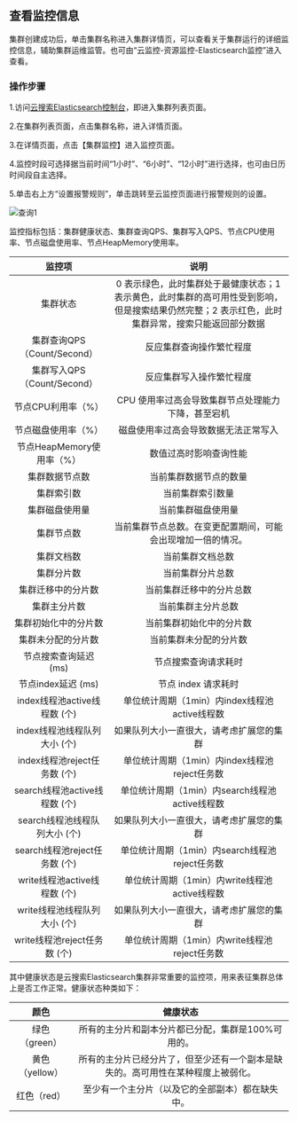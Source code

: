 ## 查看监控信息
集群创建成功后，单击集群名称进入集群详情页，可以查看关于集群运行的详细监控信息，辅助集群运维监管。也可由“云监控-资源监控-Elasticsearch监控”进入查看。</br>
### 操作步骤
1.访问[云搜索Elasticsearch控制台](https://es-console.jdcloud.com/clusters)，即进入集群列表页面。</br>

2.在集群列表页面，点击集群名称，进入详情页面。</br>

3.在详情页面，点击【集群监控】进入监控页面。</br>

4.监控时段可选择据当前时间“1小时”、“6小时”、“12小时”进行选择，也可由日历时间段自主选择。</br>

5.单击右上方“设置报警规则”，单击跳转至云监控页面进行报警规则的设置。</br>

![查询1](https://github.com/jdcloudcom/cn/blob/Elasticsearch/image/Internet-Middleware/JCS%20for%20Elasticsearch/监控ES.png)
 
监控指标包括：集群健康状态、集群查询QPS、集群写入QPS、节点CPU使用率、节点磁盘使用率、节点HeapMemory使用率。</br>

| 监控项	| 说明	|
|:--:|:--:|
| 集群状态 | 0 表示绿色，此时集群处于最健康状态；1 表示黄色，此时集群的高可用性受到影响，但是搜索结果仍然完整；2 表示红色，此时集群异常，搜索只能返回部分数据 |
| 集群查询QPS（Count/Second） 	| 反应集群查询操作繁忙程度 |
| 集群写入QPS（Count/Second） | 反应集群写入操作繁忙程度 |
| 节点CPU利用率（%） | CPU 使用率过高会导致集群节点处理能力下降，甚至宕机 |
| 节点磁盘使用率（%） 	| 磁盘使用率过高会导致数据无法正常写入 |
| 节点HeapMemory使用率（%） |数值过高时影响查询性能 | 
| 集群数据节点数 | 当前集群数据节点的数量 | 
| 集群索引数 | 当前集群索引数量 | 
| 集群磁盘使用量 |当前集群磁盘使用量 | 
| 集群节点数 | 当前集群节点总数。在变更配置期间，可能会出现增加一倍的情况。 | 
| 集群文档数 |当前集群文档总数 | 
| 集群分片数 |当前集群分片总数 | 
| 集群迁移中的分片数 |当前集群迁移中的分片总数 | 
| 集群主分片数 |当前集群主分片总数 | 
| 集群初始化中的分片数 |当前集群初始化中的分片数 | 
| 集群未分配的分片数 |当前集群未分配的分片数 | 
| 节点搜索查询延迟 (ms) |节点搜索查询请求耗时 | 
| 节点index延迟 (ms) |节点 index 请求耗时 | 
| index线程池active线程数 (个) |单位统计周期（1min）内index线程池active线程数 | 
| index线程池线程队列大小 (个) |如果队列大小一直很大，请考虑扩展您的集群 | 
| index线程池reject任务数 (个) |单位统计周期（1min）内index线程池reject任务数 | 
| search线程池active线程数 (个) |单位统计周期（1min）内search线程池active线程数 | 
| search线程池线程队列大小 (个) |如果队列大小一直很大，请考虑扩展您的集群 | 
| search线程池reject任务数 (个) |单位统计周期（1min）内search线程池reject任务数 | 
| write线程池active线程数 (个) |单位统计周期（1min）内write线程池active线程数 | 
| write线程池线程队列大小 (个) |如果队列大小一直很大，请考虑扩展您的集群 | 
| write线程池reject任务数 (个) |单位统计周期（1min）内write线程池reject任务数 | 





其中健康状态是云搜索Elasticsearch集群非常重要的监控项，用来表征集群总体上是否工作正常。健康状态种类如下：</br>

|颜色 | 健康状态	|
|:--:|:--: |
| 绿色（green） | 所有的主分片和副本分片都已分配，集群是100%可用的。	|
| 黄色（yellow） | 所有的主分片已经分片了，但至少还有一个副本是缺失的。高可用性在某种程度上被弱化。	|
| 红色（red） | 至少有一个主分片（以及它的全部副本）都在缺失中。 |
